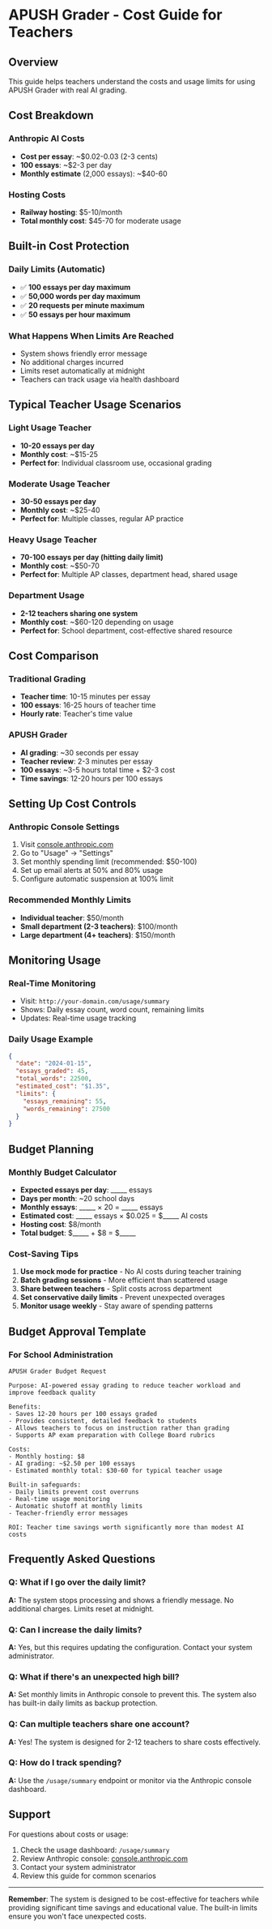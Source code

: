 # APUSH Grader - Cost Guide for Teachers

## Overview
This guide helps teachers understand the costs and usage limits for using APUSH Grader with real AI grading.

## Cost Breakdown

### **Anthropic AI Costs**
- **Cost per essay**: ~$0.02-0.03 (2-3 cents)
- **100 essays**: ~$2-3 per day
- **Monthly estimate** (2,000 essays): ~$40-60

### **Hosting Costs**
- **Railway hosting**: $5-10/month
- **Total monthly cost**: $45-70 for moderate usage

## Built-in Cost Protection

### **Daily Limits (Automatic)**
- ✅ **100 essays per day maximum**
- ✅ **50,000 words per day maximum** 
- ✅ **20 requests per minute maximum**
- ✅ **50 essays per hour maximum**

### **What Happens When Limits Are Reached**
- System shows friendly error message
- No additional charges incurred
- Limits reset automatically at midnight
- Teachers can track usage via health dashboard

## Typical Teacher Usage Scenarios

### **Light Usage Teacher**
- **10-20 essays per day**
- **Monthly cost**: ~$15-25
- **Perfect for**: Individual classroom use, occasional grading

### **Moderate Usage Teacher**
- **30-50 essays per day**
- **Monthly cost**: ~$25-40
- **Perfect for**: Multiple classes, regular AP practice

### **Heavy Usage Teacher**
- **70-100 essays per day (hitting daily limit)**
- **Monthly cost**: ~$50-70
- **Perfect for**: Multiple AP classes, department head, shared usage

### **Department Usage**
- **2-12 teachers sharing one system**
- **Monthly cost**: ~$60-120 depending on usage
- **Perfect for**: School department, cost-effective shared resource

## Cost Comparison

### **Traditional Grading**
- **Teacher time**: 10-15 minutes per essay
- **100 essays**: 16-25 hours of teacher time
- **Hourly rate**: Teacher's time value

### **APUSH Grader**
- **AI grading**: ~30 seconds per essay
- **Teacher review**: 2-3 minutes per essay
- **100 essays**: ~3-5 hours total time + $2-3 cost
- **Time savings**: 12-20 hours per 100 essays

## Setting Up Cost Controls

### **Anthropic Console Settings**
1. Visit [console.anthropic.com](https://console.anthropic.com/)
2. Go to "Usage" → "Settings"
3. Set monthly spending limit (recommended: $50-100)
4. Set up email alerts at 50% and 80% usage
5. Configure automatic suspension at 100% limit

### **Recommended Monthly Limits**
- **Individual teacher**: $50/month
- **Small department (2-3 teachers)**: $100/month
- **Large department (4+ teachers)**: $150/month

## Monitoring Usage

### **Real-Time Monitoring**
- Visit: `http://your-domain.com/usage/summary`
- Shows: Daily essay count, word count, remaining limits
- Updates: Real-time usage tracking

### **Daily Usage Example**
```json
{
  "date": "2024-01-15",
  "essays_graded": 45,
  "total_words": 22500,
  "estimated_cost": "$1.35",
  "limits": {
    "essays_remaining": 55,
    "words_remaining": 27500
  }
}
```

## Budget Planning

### **Monthly Budget Calculator**
- **Expected essays per day**: _____ essays
- **Days per month**: ~20 school days
- **Monthly essays**: _____ × 20 = _____ essays
- **Estimated cost**: _____ essays × $0.025 = $_____ AI costs
- **Hosting cost**: $8/month
- **Total budget**: $_____ + $8 = $_____

### **Cost-Saving Tips**
1. **Use mock mode for practice** - No AI costs during teacher training
2. **Batch grading sessions** - More efficient than scattered usage
3. **Share between teachers** - Split costs across department
4. **Set conservative daily limits** - Prevent unexpected overages
5. **Monitor usage weekly** - Stay aware of spending patterns

## Budget Approval Template

### **For School Administration**
```
APUSH Grader Budget Request

Purpose: AI-powered essay grading to reduce teacher workload and improve feedback quality

Benefits:
- Saves 12-20 hours per 100 essays graded
- Provides consistent, detailed feedback to students
- Allows teachers to focus on instruction rather than grading
- Supports AP exam preparation with College Board rubrics

Costs:
- Monthly hosting: $8
- AI grading: ~$2.50 per 100 essays
- Estimated monthly total: $30-60 for typical teacher usage

Built-in safeguards:
- Daily limits prevent cost overruns
- Real-time usage monitoring
- Automatic shutoff at monthly limits
- Teacher-friendly error messages

ROI: Teacher time savings worth significantly more than modest AI costs
```

## Frequently Asked Questions

### **Q: What if I go over the daily limit?**
**A:** The system stops processing and shows a friendly message. No additional charges. Limits reset at midnight.

### **Q: Can I increase the daily limits?**
**A:** Yes, but this requires updating the configuration. Contact your system administrator.

### **Q: What if there's an unexpected high bill?**
**A:** Set monthly limits in Anthropic console to prevent this. The system also has built-in daily limits as backup protection.

### **Q: Can multiple teachers share one account?**
**A:** Yes! The system is designed for 2-12 teachers to share costs effectively.

### **Q: How do I track spending?**
**A:** Use the `/usage/summary` endpoint or monitor via the Anthropic console dashboard.

## Support

For questions about costs or usage:
1. Check the usage dashboard: `/usage/summary`
2. Review Anthropic console: [console.anthropic.com](https://console.anthropic.com/)
3. Contact your system administrator
4. Review this guide for common scenarios

---

**Remember**: The system is designed to be cost-effective for teachers while providing significant time savings and educational value. The built-in limits ensure you won't face unexpected costs.